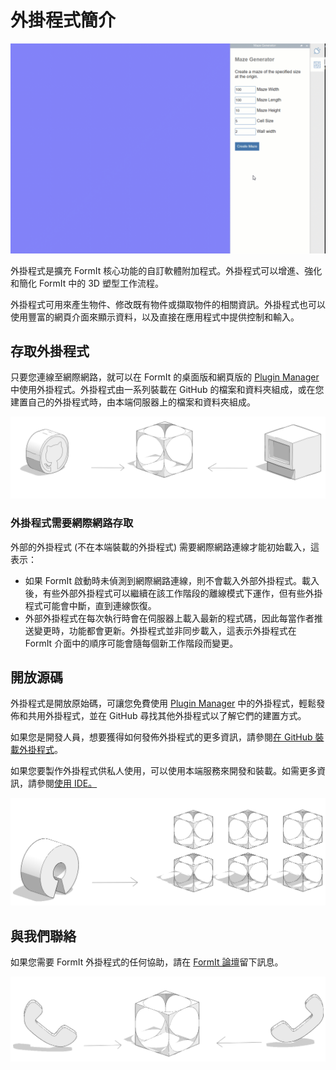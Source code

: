 # 外掛程式簡介

![](../.gitbook/assets/gg4.gif)

外掛程式是擴充 FormIt 核心功能的自訂軟體附加程式。外掛程式可以增進、強化和簡化 FormIt 中的 3D 塑型工作流程。&#x20;

外掛程式可用來產生物件、修改既有物件或擷取物件的相關資訊。外掛程式也可以使用豐富的網頁介面來顯示資料，以及直接在應用程式中提供控制和輸入。&#x20;

## 存取外掛程式

只要您連線至網際網路，就可以在 FormIt 的桌面版和網頁版的 [Plugin Manager](how-to-use-plug-ins.md#plugin-manager) 中使用外掛程式。外掛程式由一系列裝載在 GitHub 的檔案和資料夾組成，或在您建置自己的外掛程式時，由本端伺服器上的檔案和資料夾組成。&#x20;

![](../.gitbook/assets/c17.PNG)

### 外掛程式需要網際網路存取

外部的外掛程式 (不在本端裝載的外掛程式) 需要網際網路連線才能初始載入，這表示：

* 如果 FormIt 啟動時未偵測到網際網路連線，則不會載入外部外掛程式。載入後，有些外部外掛程式可以繼續在該工作階段的離線模式下運作，但有些外掛程式可能會中斷，直到連線恢復。&#x20;
* 外部外掛程式在每次執行時會在伺服器上載入最新的程式碼，因此每當作者推送變更時，功能都會更新。外掛程式並非同步載入，這表示外掛程式在 FormIt 介面中的順序可能會隨每個新工作階段而變更。

## 開放源碼

外掛程式是開放原始碼，可讓您免費使用 [Plugin Manager](how-to-use-plug-ins.md#plugin-manager) 中的外掛程式，輕鬆發佈和共用外掛程式，並在 GitHub 尋找其他外掛程式以了解它們的建置方式。&#x20;

如果您是開發人員，想要獲得如何發佈外掛程式的更多資訊，請參閱[在 GitHub 裝載外掛程式](how-to-develop-plugins/advanced-development/hosting-a-plugin-on-github.md)。&#x20;

如果您要製作外掛程式供私人使用，可以使用本端服務來開發和裝載。如需更多資訊，請參閱[使用 IDE。](how-to-develop-plugins/advanced-development/using-an-ide.md)

![](../.gitbook/assets/c18.PNG)



## 與我們聯絡

如果您需要 FormIt 外掛程式的任何協助，請在 [FormIt 論壇](https://forums.autodesk.com/t5/formit-forum/bd-p/142?profile.language=zh-CN)留下訊息。

![](../.gitbook/assets/c19.PNG)

&#x20;

&#x20;
